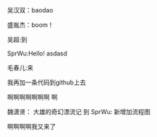 

吴汉双：baodao

盛胤杰：boom！

吴超:到

SprWu:Hello!
asdasd


毛春儿:来


我再加一条代码到github上去

啊啊啊啊啊啊啊 啊

魏潇贤：
大雄的奇幻漂流记
到
SprWu: 新增加流程图

啊啊啊啊我又来了



